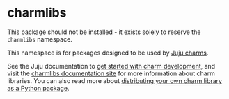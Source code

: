 # charmlibs

This package should not be installed - it exists solely to reserve the `charmlibs` namespace.

This namespace is for packages designed to be used by [Juju charms](https://juju.is/charms-architecture).

See the Juju documentation to [get started with charm development](https://documentation.ubuntu.com/juju/3.6/howto/manage-charms/#build-a-charm), and visit the [charmlibs documentation site](https://canonical-charmlibs.readthedocs-hosted.com/) for more information about charm libraries. You can also read more about [distributing your own charm library as a Python package](https://canonical-charmlibs.readthedocs-hosted.com/how-to/python-package/#how-to-python-package).
